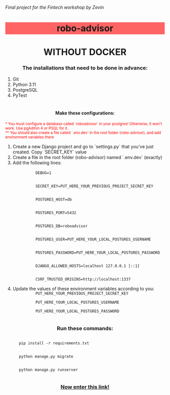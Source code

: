 _Final project for the Fintech workshop by Zevin_
<style>
  h1, h3, h4 {
    text-align: center;
  }
</style>
<body>
  <h1 style="background-color: rgb(255, 100, 100); padding: 2px;">
    robo-advisor
  </h1>
  <!-- Without Docker -->
  <div>
    <h1>
      WITHOUT DOCKER
    </h1>
    <!-- Installation prerequisites -->
    <h3>
      The installations that need to be done in advance:
    </h3>
    <ol type="1">
      <li>
        Git
      </li>
      <li>
        Python 3.11
      </li>
      <li>
        PostgreSQL
      </li>
      <li>
        PyTest
      </li>
    </ol>
    <!-- Configurations -->
    <h4 style="padding-top: 20px;">
      Make these configurations:
    </h4>
    <small style="color: red;">
      * You must configure a database called `roboadvisor` in your postgres! Otherwise, it won't work. Use pgAdmin 4 or PSQL for it.
      <br>
      ** You should also create a file called `.env.dev` in the root folder (robo-advisor), and add environment variables there
    </small>
    <ol type="1">
      <li>
        Create a new Django project and go to `settings.py` that you've just created. Copy `SECRET_KEY` value
      </li>
      <li>
        Create a file in the root folder (robo-advisor) named `.env.dev` (exactly)
      </li>
      <li>
        Add the following lines:
        <br>
        <code>
          DEBUG=1
          <br>
          SECRET_KEY=PUT_HERE_YOUR_PREVIOUS_PROJECT_SECRET_KEY
          <br>
          POSTGRES_HOST=db
          <br>
          POSTGRES_PORT=5432
          <br>
          POSTGRES_DB=roboadvisor
          <br>
          POSTGRES_USER=PUT_HERE_YOUR_LOCAL_POSTGRES_USERNAME
          <br>
          POSTGRES_PASSWORD=PUT_HERE_YOUR_LOCAL_POSTGRES_PASSWORD
          <br>
          DJANGO_ALLOWED_HOSTS=localhost 127.0.0.1 [::1]
          <br>
          CSRF_TRUSTED_ORIGINS=http://localhost:1337
        </code>
      </li>
      <li>
        Update the values of these environment variables according to you:
        <code>
          PUT_HERE_YOUR_PREVIOUS_PROJECT_SECRET_KEY
        </code>
        <code>
          PUT_HERE_YOUR_LOCAL_POSTGRES_USERNAME
        </code>
        <code>
          PUT_HERE_YOUR_LOCAL_POSTGRES_PASSWORD
        </code>
      </li>
    </ol>
    <!-- Commands -->
    <h3>
      Run these commands:
    </h3>
    <code>
      pip install -r requirements.txt
    </code>
    <br>
    <code>
      python manage.py migrate
    </code>
    <br>
    <code>
      python manage.py runserver
    </code>
    <a href="localhost:8000">
      <h3>
        Now enter this link!
      </h3>
    </a>
  </div>
  <!-- With Docker -->
</body>

